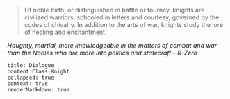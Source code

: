 
> Of noble birth, or distinguished in battle or tourney, knights are civilized warriors, schooled in letters and courtesy, governed by the codes of chivalry. In addition to the arts of war, knights study the lore of healing and enchantment.

*Haughty, martial, more knowledgeable in the matters of combat and war than the Nobles who are more into politics and statecraft - R-Zero*

```query
title: Dialogue
content:Class;Knight
collapsed: true
context: true
renderMarkdown: true
```